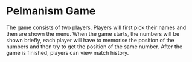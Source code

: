 # Pelmanism Game
The game consists of two players. Players will first pick their names and then are shown the menu.
When the game starts, the numbers will be shown briefly, each player will have to memorise the position of the numbers
and then try to get the position of the same number. After the game is finished, players can view match history.
